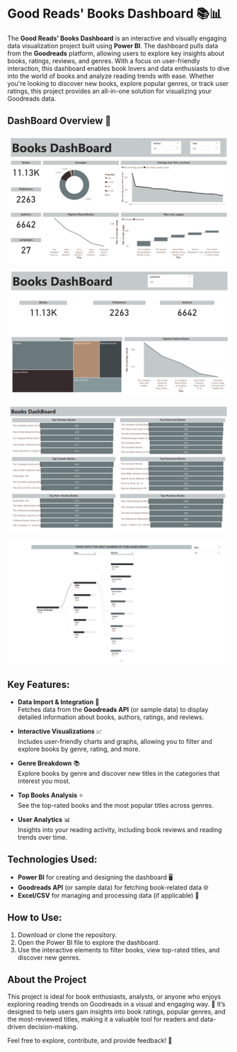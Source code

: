 # Good Reads' Books Dashboard 📚📊

The **Good Reads' Books Dashboard** is an interactive and visually engaging data visualization project built using **Power BI**. The dashboard pulls data from the **Goodreads** platform, allowing users to explore key insights about books, ratings, reviews, and genres. With a focus on user-friendly interaction, this dashboard enables book lovers and data enthusiasts to dive into the world of books and analyze reading trends with ease. Whether you're looking to discover new books, explore popular genres, or track user ratings, this project provides an all-in-one solution for visualizing your Goodreads data.

## DashBoard Overview 🚀

 ![Dashboard Screenshot](https://github.com/Menna-Mostafa338/Good-Reads-Books-Dashboard-/blob/main/first.PNG)
 
 ![Dashboard Screenshot](https://github.com/Menna-Mostafa338/Good-Reads-Books-Dashboard-/blob/main/sec.PNG)

 ![Dashboard Screenshot](https://github.com/Menna-Mostafa338/Good-Reads-Books-Dashboard-/blob/main/third.PNG)

 ![Dashboard Screenshot](https://github.com/Menna-Mostafa338/Good-Reads-Books-Dashboard-/blob/main/4th.PNG)
 
## Key Features:
- **Data Import & Integration** 🔄  
  Fetches data from the **Goodreads API** (or sample data) to display detailed information about books, authors, ratings, and reviews.
  
- **Interactive Visualizations** 📈  
  Includes user-friendly charts and graphs, allowing you to filter and explore books by genre, rating, and more.
  
- **Genre Breakdown** 📚  
  Explore books by genre and discover new titles in the categories that interest you most.
  
- **Top Books Analysis** ⭐  
  See the top-rated books and the most popular titles across genres.
  
- **User Analytics** 📊  
  Insights into your reading activity, including book reviews and reading trends over time.

## Technologies Used:
- **Power BI** for creating and designing the dashboard 🖥️  
- **Goodreads API** (or sample data) for fetching book-related data 🌐  
- **Excel/CSV** for managing and processing data (if applicable) 📑

## How to Use:
1. Download or clone the repository.
2. Open the Power BI file to explore the dashboard.
3. Use the interactive elements to filter books, view top-rated titles, and discover new genres.

## About the Project
This project is ideal for book enthusiasts, analysts, or anyone who enjoys exploring reading trends on Goodreads in a visual and engaging way. 🎉 It’s designed to help users gain insights into book ratings, popular genres, and the most-reviewed titles, making it a valuable tool for readers and data-driven decision-making.

Feel free to explore, contribute, and provide feedback! 🚀

